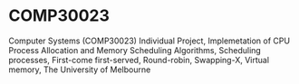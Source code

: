 # COMP30023
Computer Systems (COMP30023) Individual Project, Implemetation of CPU Process Allocation and Memory Scheduling Algorithms, Scheduling processes, First-come first-served, Round-robin, Swapping-X, Virtual memory, The University of Melbourne
